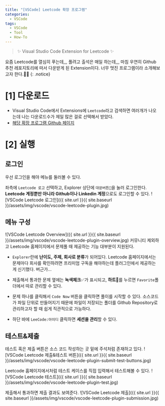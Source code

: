 ```yaml
---
title: "[VSCode] Leetcode 확장 프로그램"
categories:
  - VSCode
tags:
  - VSCode
  - Tool
  - How-To
---
```


> ✨ Visual Studio Code Extension for Leetcode ✨

요즘 Leetcode를 열심히 푸는데,,, 풀려고 출석은 매일 하는데,,, 마침 우연히 Github 추천 레포지토리에 떠서 다운받게 된 Extension이다. 너무 멋진 프로그램이라 소개해보고자 한다.🙆‍♀️
{: .notice}

# [1] 다운로드
- Visual Studio Code에서 Extensions에 `Leetcode`라고 검색하면 여러개가 나오는데 나는 다운로드수가 제일 많은 걸로 선택해서 받았다.
- [해당 확장 프로그램 Github 페이지](https://github.com/LeetCode-OpenSource/vscode-leetcode)

# [2] 실행
## 로그인
우선 로그인을 해야 메뉴를 둘러볼 수 있다.

좌측에 `Leetcode 로고` 선택하고, Explorer 상단에 `대문버튼🚪`을 눌러 로그인한다. **Leetcode 계정뿐만 아니라 Github이나 Linkedin 계정**으로도 로그인할 수 있다.
![VSCode Leetcode 로그인]({{ site.url }}{{ site.baseurl }}/assets/img/vscode/vscode-leetcode-plugin.jpg)

## 메뉴 구성
![VSCode Leetcode Overview]({{ site.url }}{{ site.baseurl }}/assets/img/vscode/vscode-leetcode-plugin-overview.jpg)
커뮤니티 제외하고 Leetcode 홈페이지에서 문제풀 때 제공하는 기능 대부분이 지원된다.
- `Explorer`란에 **난이도, 주제, 회사로 분류**가 되어있다. Leetcode 홈페이지에서는 문제마다 회사를 확인하려면 프리미엄 구독을 해야하는데 플러그인에서 제공하는 게 신기했다. 버근가...

- 제출해서 통과한 문제 옆에는 **녹색체크**✅가 표시되고, **하트**🤍를 누르면 `Favorite`폴더에서 따로 관리할 수 있다.

- 문제 하나를 클릭해서 `Code Now` 버튼을 클릭하면 풀이를 시작할 수 있다. 소스코드가 파일 단위로 만들어지기 때문에 파일이 저장되는 폴더를 Github Repository로 관리하고자 할 때 쉽게 직관적으로 가능하다. 

- 하단 바에 `LeeCode:아이디` 클릭하면 **세션을 관리**할 수 있다.

## 테스트&제출
테스트 혹은 제출 버튼은 소스 코드 작성하는 곳 밑에 주석처럼 존재하고 있다.
![VSCode Leetcode 제출&테스트 버튼]({{ site.url }}{{ site.baseurl }}/assets/img/vscode/vscode-leetcode-plugin-submit-test-buttons.jpg)

Leetcode 홈페이지에서처럼 테스트 케이스를 직접 입력해서 테스트해볼 수 있다.
![VSCode Leetcode 테스트]({{ site.url }}{{ site.baseurl }}/assets/img/vscode/vscode-leetcode-plugin-test.jpg)

제출해서 통과하면 제출 결과도 보여준다.
![VSCode Leetcode 제출]({{ site.url }}{{ site.baseurl }}/assets/img/vscode/vscode-leetcode-plugin-submission.jpg)